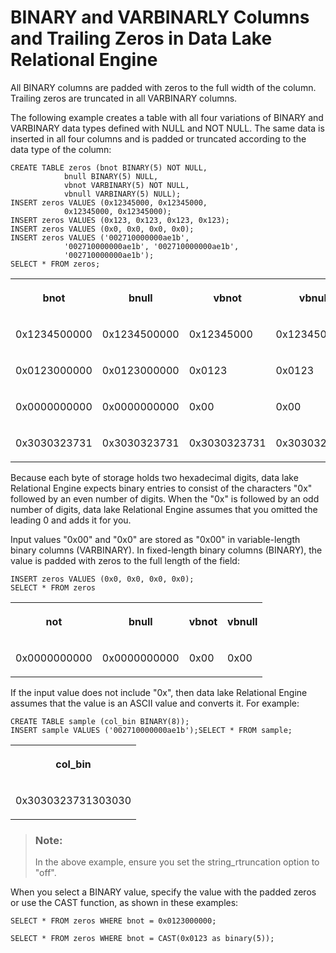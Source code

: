 <!-- loioa518e68e84f21015b0fbba8c42dc8534 -->

# BINARY and VARBINARLY Columns and Trailing Zeros in Data Lake Relational Engine

All BINARY columns are padded with zeros to the full width of the column. Trailing zeros are truncated in all VARBINARY columns.



The following example creates a table with all four variations of BINARY and VARBINARY data types defined with NULL and NOT NULL. The same data is inserted in all four columns and is padded or truncated according to the data type of the column:

```
CREATE TABLE zeros (bnot BINARY(5) NOT NULL,
            bnull BINARY(5) NULL,
            vbnot VARBINARY(5) NOT NULL,
            vbnull VARBINARY(5) NULL);
INSERT zeros VALUES (0x12345000, 0x12345000,
            0x12345000, 0x12345000);
INSERT zeros VALUES (0x123, 0x123, 0x123, 0x123);
INSERT zeros VALUES (0x0, 0x0, 0x0, 0x0);
INSERT zeros VALUES ('002710000000ae1b',
            '002710000000ae1b', '002710000000ae1b',
            '002710000000ae1b');
SELECT * FROM zeros;
```


<table>
<tr>
<th valign="top">

bnot

</th>
<th valign="top">

bnull

</th>
<th valign="top">

vbnot

</th>
<th valign="top">

vbnull

</th>
</tr>
<tr>
<td valign="top">

0x1234500000

</td>
<td valign="top">

0x1234500000

</td>
<td valign="top">

0x12345000

</td>
<td valign="top">

0x12345000

</td>
</tr>
<tr>
<td valign="top">

0x0123000000

</td>
<td valign="top">

0x0123000000

</td>
<td valign="top">

0x0123

</td>
<td valign="top">

0x0123

</td>
</tr>
<tr>
<td valign="top">

0x0000000000

</td>
<td valign="top">

0x0000000000

</td>
<td valign="top">

0x00

</td>
<td valign="top">

0x00

</td>
</tr>
<tr>
<td valign="top">

0x3030323731

</td>
<td valign="top">

0x3030323731

</td>
<td valign="top">

0x3030323731

</td>
<td valign="top">

0x3030323731

</td>
</tr>
</table>

Because each byte of storage holds two hexadecimal digits, data lake Relational Engine expects binary entries to consist of the characters "0x" followed by an even number of digits. When the "0x" is followed by an odd number of digits, data lake Relational Engine assumes that you omitted the leading 0 and adds it for you.

Input values "0x00" and "0x0" are stored as "0x00" in variable-length binary columns \(VARBINARY\). In fixed-length binary columns \(BINARY\), the value is padded with zeros to the full length of the field:

```
INSERT zeros VALUES (0x0, 0x0, 0x0, 0x0);
SELECT * FROM zeros 
```


<table>
<tr>
<th valign="top">

not

</th>
<th valign="top">

bnull

</th>
<th valign="top">

vbnot

</th>
<th valign="top">

vbnull

</th>
</tr>
<tr>
<td valign="top">

0x0000000000

</td>
<td valign="top">

0x0000000000

</td>
<td valign="top">

0x00

</td>
<td valign="top">

0x00

</td>
</tr>
</table>

If the input value does not include "0x", then data lake Relational Engine assumes that the value is an ASCII value and converts it. For example:

```
CREATE TABLE sample (col_bin BINARY(8));
INSERT sample VALUES ('002710000000ae1b');SELECT * FROM sample;
```


<table>
<tr>
<th valign="top">

col\_bin

</th>
</tr>
<tr>
<td valign="top">

0x3030323731303030

</td>
</tr>
</table>

> ### Note:  
> In the above example, ensure you set the string\_rtruncation option to "off".

When you select a BINARY value, specify the value with the padded zeros or use the CAST function, as shown in these examples:

```
SELECT * FROM zeros WHERE bnot = 0x0123000000;
```

```
SELECT * FROM zeros WHERE bnot = CAST(0x0123 as binary(5));
```

